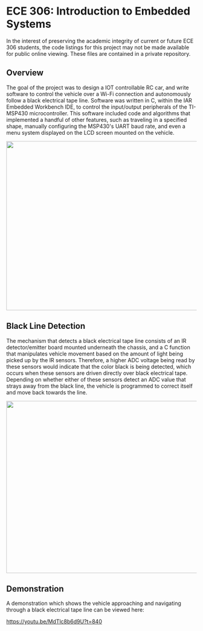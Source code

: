 # ECE 306: Introduction to Embedded Systems

In the interest of preserving the academic integrity of current or future ECE 306 students, the code listings for this project may not be made available for public online viewing. These files are contained in a private repository.

## Overview

The goal of the project was to design a IOT controllable RC car, and write software to control the vehicle over a Wi-Fi connection and autonomously follow a black electrical tape line. Software was written in C, within the IAR Embedded Workbench IDE, to control the input/output peripherals of the TI-MSP430 microcontroller. This software included code and algorithms that implemented a handful of other features, such as traveling in a specified shape, manually configuring the MSP430's UART baud rate, and even a menu system displayed on the LCD screen mounted on the vehicle.

<p align="center">
  <img src="https://i.imgur.com/EDarf19.png" width="519" height="446" />
</p>



## Black Line Detection

The mechanism that detects a black electrical tape line consists of an IR detector/emitter board mounted underneath the chassis, and a C function that manipulates vehicle movement based on the amount of light being picked up by the IR sensors. Therefore, a higher ADC voltage being read by these sensors would indicate that the color black is being detected, which occurs when these sensors are driven directly over black electrical tape. Depending on whether either of these sensors detect an ADC value that strays away from the black line, the vehicle is programmed to correct itself and move back towards the line. 



<p align="center">
  <img src="https://i.imgur.com/t1lcPeH.jpg" width="609" height="454" />
</p>

## Demonstration

A demonstration which shows the vehicle approaching and navigating through a black electrical tape line can be viewed here:

https://youtu.be/MdTlc8b6d9U?t=840

